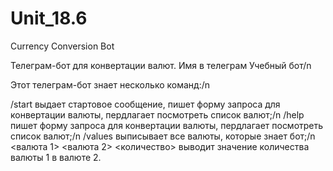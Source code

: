 # Unit_18.6
Currency Conversion Bot

Телеграм-бот для конвертации валют. Имя в телеграм Учебный бот/n

Этот телеграм-бот знает несколько команд:/n

/start выдает стартовое сообщение, пишет форму запроса для конвертации валюты, пердлагает посмотреть список валют;/n
/help пишет форму запроса для конвертации валюты, пердлагает посмотреть список валют;/n
/values выписывает все валюты, которые знает бот;/n
<валюта 1> <валюта 2> <количество> выводит значение количества валюты 1 в валюте 2.
